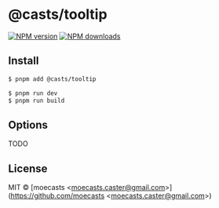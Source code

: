 # @casts/tooltip

[![NPM version](https://img.shields.io/npm/v/@casts/tooltip.svg?style=flat)](https://npmjs.org/package/@casts/tooltip)
[![NPM downloads](http://img.shields.io/npm/dm/@casts/tooltip.svg?style=flat)](https://npmjs.org/package/@casts/tooltip)

## Install

```bash
$ pnpm add @casts/tooltip
```

```bash
$ pnpm run dev
$ pnpm run build
```

## Options

TODO

## License

MIT © [moecasts &lt;moecasts.caster@gmail.com&gt;](https://github.com/moecasts &lt;moecasts.caster@gmail.com&gt;)
